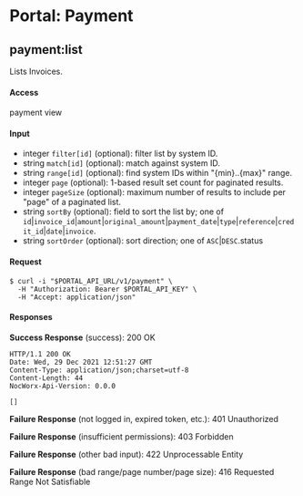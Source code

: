 # Portal: Payment

## payment:list
Lists Invoices.

#### Access
payment view

#### Input
- integer `filter[id]` (optional): filter list by system ID.
- string `match[id]` (optional): match against system ID.
- string `range[id]` (optional): find system IDs within "{min}..{max}" range.
- integer `page` (optional): 1-based result set count for paginated results.
- integer `pageSize` (optional): maximum number of results to include per "page" of a paginated list.
- string `sortBy` (optional): field to sort the list by; one of `id`|`invoice_id`|`amount`|`original_amount`|`payment_date`|`type`|`reference`|`credit_id`|`date`|`invoice`.
- string `sortOrder` (optional): sort direction; one of `ASC`|`DESC`.status

#### Request
```
$ curl -i "$PORTAL_API_URL/v1/payment" \
  -H "Authorization: Bearer $PORTAL_API_KEY" \
  -H "Accept: application/json"
```

#### Responses
**Success Response** (success): 200 OK
```
HTTP/1.1 200 OK
Date: Wed, 29 Dec 2021 12:51:27 GMT
Content-Type: application/json;charset=utf-8
Content-Length: 44
NocWorx-Api-Version: 0.0.0

[]
```

**Failure Response** (not logged in, expired token, etc.): 401 Unauthorized

**Failure Response** (insufficient permissions): 403 Forbidden

**Failure Response** (other bad input): 422 Unprocessable Entity

**Failure Response** (bad range/page number/page size): 416 Requested Range Not Satisfiable
